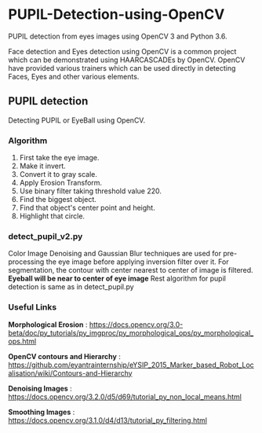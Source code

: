# PUPIL-Detection-using-OpenCV
PUPIL detection from eyes images using OpenCV 3 and Python 3.6. 

Face detection and Eyes detection using OpenCV is a common project which can be demonstrated using HAARCASCADEs by OpenCV. OpenCV have provided various trainers which can be used directly in detecting Faces, Eyes and other various elements. 

## PUPIL detection
Detecting PUPIL or EyeBall using OpenCV.

### Algorithm 
  1. First take the eye image.
  2. Make it invert.
  3. Convert it to gray scale.
  4. Apply Erosion Transform.
  5. Use binary filter taking threshold value 220.
  6. Find the biggest object.
  7. Find that object's center point and height.
  8. Highlight that circle.

### detect_pupil_v2.py
Color Image Denoising and Gaussian Blur techniques are used for pre-processing the eye image before applying inversion filter over it. 
For segmentation, the contour with center nearest to center of image is filtered. **Eyeball will be near to center of eye image**
Rest algorithm for pupil detection is same as in detect_pupil.py


### Useful Links 

**Morphological Erosion** : https://docs.opencv.org/3.0-beta/doc/py_tutorials/py_imgproc/py_morphological_ops/py_morphological_ops.html

**OpenCV contours and Hierarchy** : https://github.com/eyantrainternship/eYSIP_2015_Marker_based_Robot_Localisation/wiki/Contours-and-Hierarchy

**Denoising Images** : https://docs.opencv.org/3.2.0/d5/d69/tutorial_py_non_local_means.html

**Smoothing Images** : https://docs.opencv.org/3.1.0/d4/d13/tutorial_py_filtering.html
